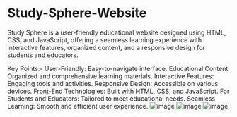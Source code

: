 # Study-Sphere-Website
Study Sphere is a user-friendly educational website designed using HTML, CSS, and JavaScript, offering a seamless learning experience with interactive features, organized content, and a responsive design for students and educators.

Key Points:-
User-Friendly: Easy-to-navigate interface.
Educational Content: Organized and comprehensive learning materials.
Interactive Features: Engaging tools and activities.
Responsive Design: Accessible on various devices.
Front-End Technologies: Built with HTML, CSS, and JavaScript.
For Students and Educators: Tailored to meet educational needs.
Seamless Learning: Smooth and efficient user experience.
![image](https://github.com/Pratyuush/Study-Sphere-Website/assets/145635909/198e36a7-5d1a-4203-a21d-fee21e5f747c)
![image](https://github.com/Pratyuush/Study-Sphere-Website/assets/145635909/1e114e7b-ce8c-472e-8d2d-7d535109babb)
![image](https://github.com/Pratyuush/Study-Sphere-Website/assets/145635909/e286112b-5117-4d67-8e0f-b252813fc179)


